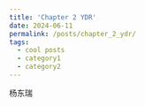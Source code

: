 ```yaml
---
title: 'Chapter 2 YDR'
date: 2024-06-11
permalink: /posts/chapter_2_ydr/
tags:
  - cool posts
  - category1
  - category2
---
```


杨东瑞